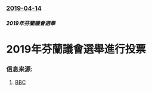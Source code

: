 ### [2019-04-14](/news/2019/04/14/index.md)

##### 2019年芬蘭議會選舉
# 2019年芬蘭議會選舉進行投票 




### 信息来源:

1. [BBC](https://www.bbc.co.uk/news/world-europe-47893264)
